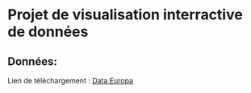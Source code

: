# Projet de visualisation interractive de données


## Données:

Lien de téléchargement : [Data Europa](https://data.europa.eu/euodp/en/data/dataset/S2183_464_ENG)
